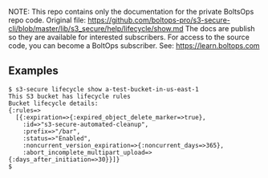 <!-- note marker start -->
NOTE: This repo contains only the documentation for the private BoltsOps repo code.
Original file: https://github.com/boltops-pro/s3-secure-cli/blob/master/lib/s3_secure/help/lifecycle/show.md
The docs are publish so they are available for interested subscribers.
For access to the source code, you can become a BoltOps subscriber.
See: https://learn.boltops.com

<!-- note marker end -->

## Examples

    $ s3-secure lifecycle show a-test-bucket-in-us-east-1
    This S3 bucket has lifecycle rules
    Bucket lifecycle details:
    {:rules=>
      [{:expiration=>{:expired_object_delete_marker=>true},
        :id=>"s3-secure-automated-cleanup",
        :prefix=>"/bar",
        :status=>"Enabled",
        :noncurrent_version_expiration=>{:noncurrent_days=>365},
        :abort_incomplete_multipart_upload=>{:days_after_initiation=>30}}]}
    $
